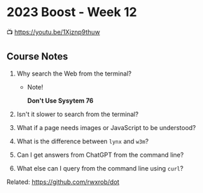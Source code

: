 # 2023 Boost - Week 12

📺 <https://youtu.be/1Xjznp9thuw>

## Course Notes

1. Why search the Web from the terminal?

    * Note!

      **Don't Use Sysytem 76**


1. Isn't it slower to search from the terminal?



1. What if a page needs images or JavaScript to be understood?



1. What is the difference between `lynx` and `w3m`?



1. Can I get answers from ChatGPT from the command line?



1. What else can I query from the command line using `curl`?




Related:
<https://github.com/rwxrob/dot>